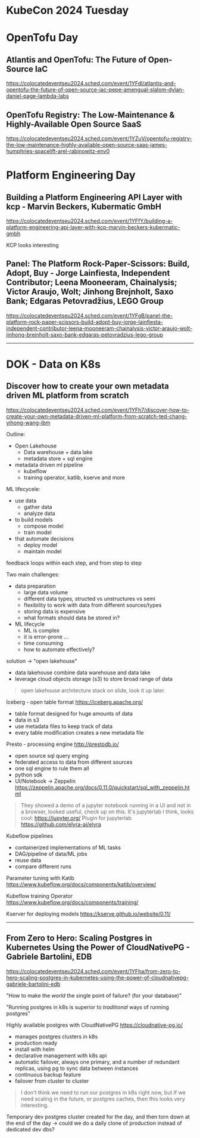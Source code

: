 # KubeCon 2024 Tuesday

# OpenTofu Day

## Atlantis and OpenTofu: The Future of Open-Source IaC

https://colocatedeventseu2024.sched.com/event/1YFdl/atlantis-and-opentofu-the-future-of-open-source-iac-pepe-amengual-slalom-dylan-daniel-page-lambda-labs

## OpenTofu Registry: The Low-Maintenance & Highly-Available Open Source SaaS

https://colocatedeventseu2024.sched.com/event/1YZuV/opentofu-registry-the-low-maintenance-highly-available-open-source-saas-james-humphries-spacelift-arel-rabinowitz-env0

# Platform Engineering Day

## Building a Platform Engineering API Layer with kcp - Marvin Beckers, Kubermatic GmbH

https://colocatedeventseu2024.sched.com/event/1YFfY/building-a-platform-engineering-api-layer-with-kcp-marvin-beckers-kubermatic-gmbh

KCP looks interesting

## Panel: The Platform Rock-Paper-Scissors: Build, Adopt, Buy - Jorge Lainfiesta, Independent Contributor; Leena Mooneeram, Chainalysis; Victor Araujo, Wolt; Jinhong Brejnholt, Saxo Bank; Edgaras Petovradžius, LEGO Group

https://colocatedeventseu2024.sched.com/event/1YFgB/panel-the-platform-rock-paper-scissors-build-adopt-buy-jorge-lainfiesta-independent-contributor-leena-mooneeram-chainalysis-victor-araujo-wolt-jinhong-brejnholt-saxo-bank-edgaras-petovradzius-lego-group

---

# DOK - Data on K8s

## Discover how to create your own metadata driven ML platform from scratch

https://colocatedeventseu2024.sched.com/event/1YFh7/discover-how-to-create-your-own-metadata-driven-ml-platform-from-scratch-ted-chang-yihong-wang-ibm

Outline:

- Open Lakehouse
  - Data warehouse + data lake
  - metadata store + sql engine
- metadata driven ml pipeline
  - kubeflow
  - training operator, katlib, kserve and more

ML lifecycele:

- use data
  - gather data
  - analyze data
- to build models
  - compose model
  - train model
- that automate decisions
  - deploy model
  - maintain model

feedback loops within each step, and from step to step

Two main challenges:

- data preparation
  - large data volume
  - different data types, structed vs unstructures vs semi
  - flexibility to work with data from different sources/types
  - storing data is expensive
  - what formats should data be stored in?
- ML lifecycle
  - ML is complex
  - it is error-prone ...
  - time consuming
  - how to automate effectively?

solution -> "open lakehouse"

- data lakehouse combine data warehouse and data lake
- leverage cloud objects storage (s3) to store broad range of data

> open lakehouse architecture stack on slide, look it up later.

Iceberg - open table format
https://iceberg.apache.org/

- table format designed for huge amounts of data
- data in s3
- use metadata files to keep track of data
- every table modification creates a new metadata file

Presto - processing engine
http://prestodb.io/

- open source sql query enging
- federated access to data from different sources
- one sql engine to rule them all
- python sdk
- UI/Notebook -> Zeppelin https://zeppelin.apache.org/docs/0.11.0/quickstart/sql_with_zeppelin.html

> They showed a demo of a jupyter notebook running in a UI and not in a browser, looked useful, check up on this.
> It's jupyterlab I think, looks cool: https://jupyter.org/
> Plugin for jupyterlab https://github.com/elyra-ai/elyra

Kubeflow pipelines

- containerized implementations of ML tasks
- DAG/pipeline of data/ML jobs
- reuse data
- compare different runs

Parameter tuning with Katib
https://www.kubeflow.org/docs/components/katib/overview/

Kubeflow training Operator
https://www.kubeflow.org/docs/components/training/

Kserver for deploying models
https://kserve.github.io/website/0.11/

---

## From Zero to Hero: Scaling Postgres in Kubernetes Using the Power of CloudNativePG - Gabriele Bartolini, EDB

https://colocatedeventseu2024.sched.com/event/1YFha/from-zero-to-hero-scaling-postgres-in-kubernetes-using-the-power-of-cloudnativepg-gabriele-bartolini-edb

"How to make the _world_ the single point of failure? (for your database)"

"Running postgres in k8s is superior to _traditional_ ways of running postgres"

Highly available postgres with CloudNativePG
https://cloudnative-pg.io/

- manages postgres clusters in k8s
- production ready
- install with helm
- declarative management with k8s api
- automatic failover, always one primary, and a number of redundant replicas, using pg to sync data between instances
- continuous backup feature
- failover from cluster to cluster

> I don't think we need to run our postgres in k8s right now, but if we need scaling in the future, or postgres caches, then this looks very interesting.

Temporary dev postgres cluster created for the day, and then torn down at the end of the day -> could we do a daily clone of production instead of dedicated dev dbs?
